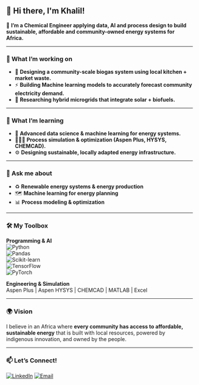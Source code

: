 ## 👋 Hi there, I'm Khalil! 

📝 **I’m a Chemical Engineer applying data, AI and process design to build sustainable, affordable and community-owned energy systems for Africa.**  

---

### 🔭 What I’m working on
- 🏡 **Designing a community-scale biogas system using local kitchen + market waste.**
- ⚡ **Building Machine learning models to accurately forecast community electricity demand.**
- 🔋 **Researching hybrid microgrids that integrate solar + biofuels.**

---

### 🌱 What I’m learning
- 🤖 **Advanced data science & machine learning for energy systems.**  
- 👨🏽‍💻 **Process simulation & optimization (Aspen Plus, HYSYS, CHEMCAD).**
- ⚙️ **Designing sustainable, locally adapted energy infrastructure.**  

---

### 🧩 Ask me about
- ♻️ **Renewable energy systems & energy production**
- 🗺️ **Machine learning for energy planning**
- 📊 **Process modeling & optimization**

---

### 🛠️ My Toolbox
**Programming & AI**  
![Python](https://img.shields.io/badge/-Python-3776AB?logo=python&logoColor=white)  
![Pandas](https://img.shields.io/badge/-Pandas-150458?logo=pandas&logoColor=white)  
![Scikit-learn](https://img.shields.io/badge/-Scikit--learn-F7931E?logo=scikit-learn&logoColor=white)  
![TensorFlow](https://img.shields.io/badge/-TensorFlow-FF6F00?logo=tensorflow&logoColor=white)  
![PyTorch](https://img.shields.io/badge/-PyTorch-EE4C2C?logo=pytorch&logoColor=white)  

**Engineering & Simulation**  
Aspen Plus | Aspen HYSYS | CHEMCAD | MATLAB | Excel  

---

### 🌍 Vision
I believe in an Africa where **every community has access to affordable, sustainable energy** that is built with local resources, powered by indigenous innovation, and owned by the people.  

---

### 📫 Let’s Connect!
[![LinkedIn](https://img.shields.io/badge/-LinkedIn-0077B5?logo=linkedin&logoColor=white)](http://linkedin.com/in/khalifa-omade)
[![Email](https://img.shields.io/badge/-Email-D14836?logo=gmail&logoColor=white)](mailto:khalifaomade@gmail.com)  

<!--
**Khalmade/khalmade** is a ✨ _special_ ✨ repository because its `README.md` (this file) appears on your GitHub profile.

Here are some ideas to get you started:

- 🔭 I’m currently working on ...
- 🌱 I’m currently learning ...
- 👯 I’m looking to collaborate on ...
- 🤔 I’m looking for help with ...
- 💬 Ask me about ...
- 📫 How to reach me: ...
- 😄 Pronouns: ...
- ⚡ Fun fact: ...
-->
